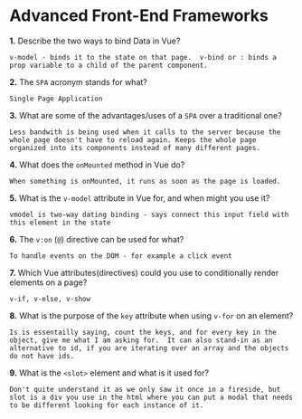 # Advanced Front-End Frameworks

**1.** Describe the two ways to bind Data in Vue?
<!-- enter you answer in the space below -->
```
v-model - binds it to the state on that page.  v-bind or : binds a prop variable to a child of the parent component.
```

**2.** The `SPA` acronym stands for what?
<!-- enter you answer in the space below -->
```
Single Page Application
```
**3.** What are some of the advantages/uses of a `SPA` over a traditional one?
<!-- enter you answer in the space below -->
```
Less bandwith is being used when it calls to the server because the whole page doesn't have to reload again. Keeps the whole page organized into its components instead of many different pages.
```
**4.** What does the `onMounted` method in Vue do?
<!-- enter you answer in the space below -->
```
When something is onMounted, it runs as soon as the page is loaded.
```
**5.** What is the `v-model` attribute in Vue for, and when might you use it?
<!-- enter you answer in the space below -->
```
vmodel is two-way dating binding - says connect this input field with this element in the state
```
**6.** The `v:on` (`@`) directive can be used for what?
<!-- enter you answer in the space below -->
```
To handle events on the DOM - for example a click event
```
**7.** Which Vue attributes(directives) could you use to conditionally render elements on a page?
<!-- enter you answer in the space below -->
```
v-if, v-else, v-show
```
**8.** What is the purpose of the `key` attribute when using `v-for` on an element?
<!-- enter you answer in the space below -->
```
Is is essentailly saying, count the keys, and for every key in the object, give me what I am asking for.  It can also stand-in as an alternative to id, if you are iterating over an array and the objects do not have ids.
```
**9.** What is the `<slot>` element and what is it used for?
<!-- enter you answer in the space below -->
```
Don't quite understand it as we only saw it once in a fireside, but slot is a div you use in the html where you can put a modal that needs to be different looking for each instance of it.
```